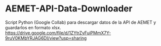 # AEMET-API-Data-Downloader
Script Python (Google Collab) para descargar datos de la API de AEMET y guardarlos en formato xlsx.
https://drive.google.com/file/d/1ZYtrZyFuiPMmX7Y-9ruV0KMbYRJAG6DI/view?usp=sharing

